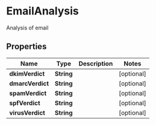 

# EmailAnalysis

Analysis of email
## Properties

Name | Type | Description | Notes
------------ | ------------- | ------------- | -------------
**dkimVerdict** | **String** |  |  [optional]
**dmarcVerdict** | **String** |  |  [optional]
**spamVerdict** | **String** |  |  [optional]
**spfVerdict** | **String** |  |  [optional]
**virusVerdict** | **String** |  |  [optional]



